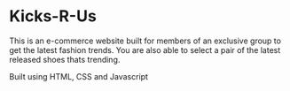 # Kicks-R-Us

This is an e-commerce website built for members of an exclusive group to get the latest fashion trends. You are also able to select a pair of the latest released shoes thats trending.

Built using HTML, CSS and Javascript
